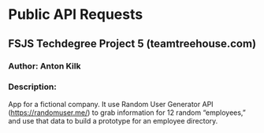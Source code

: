 # Public API Requests

## FSJS Techdegree Project 5 (teamtreehouse.com)

### Author: Anton Kilk

### Description:

App for a fictional company. It use Random User Generator API (https://randomuser.me/) to grab information for 12 random “employees,” and use that data to build a prototype for an employee directory.

